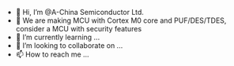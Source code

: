 - 👋 Hi, I’m @A-China Semiconductor Ltd.
- 👀 We are making MCU with Cortex M0 core and PUF/DES/TDES, consider a MCU with security features
- 🌱 I’m currently learning ...
- 💞️ I’m looking to collaborate on ...
- 📫 How to reach me ...

<!---
A-China/A-China is a ✨ special ✨ repository because its `README.md` (this file) appears on your GitHub profile.
You can click the Preview link to take a look at your changes.
--->
